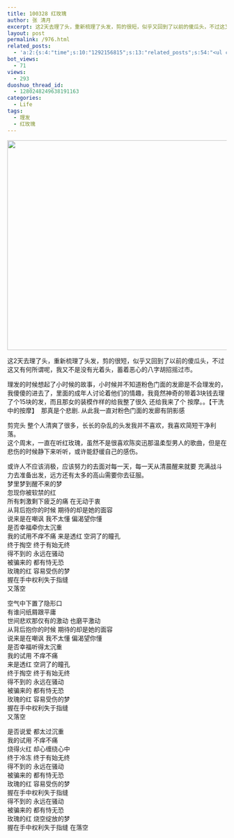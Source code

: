 ```yaml
---
title: 100328 红玫瑰
author: 张 清月
excerpt: 这2天去理了头，重新梳理了头发，剪的很短，似乎又回到了以前的傻瓜头，不过这又有何所谓呢，我又不是没有光着头，蓄着...
layout: post
permalink: /976.html
related_posts:
  - 'a:2:{s:4:"time";s:10:"1292156815";s:13:"related_posts";s:54:"<ul class="related_post"><li>No Related Post</li></ul>";}'
bot_views:
  - 71
views:
  - 293
duoshuo_thread_id:
  - 1280248249638191163
categories:
  - Life
tags:
  - 理发
  - 红玫瑰
---
```

[<img class="aligncenter size-full wp-image-979" title="lifa" src="http://www.80aj.com/wp-content/uploads/2010/03/lifa.jpg" alt="" width="601" height="481" />][1]

这2天去理了头，重新梳理了头发，剪的很短，似乎又回到了以前的傻瓜头，不过这又有何所谓呢，我又不是没有光着头，蓄着恶心的八字胡招摇过市。

理发的时候想起了小时候的故事，小时候并不知道粉色门面的发廊是不会理发的，我傻傻的进去了，里面的成年人讨论着他们的情趣，我竟然神奇的带着3块钱去理了个15块的发，而且那女的装模作样的给我整了很久 还给我来了个 按摩。。【干洗中的按摩】  那真是个悲剧. 从此我一直对粉色门面的发廊有阴影感

剪完头 整个人清爽了很多，长长的杂乱的头发我并不喜欢，我喜欢简短干净利落。  
这个周末，一直在听红玫瑰，虽然不是很喜欢陈奕迅那温柔型男人的歌曲，但是在悲伤的时候静下来听听，或许能舒缓自己的感伤。

或许人不应该消极，应该努力的去面对每一天，每一天从清晨醒来就要 充满战斗力去准备出发，远方还有太多的高山需要你去征服。  
梦里梦到醒不来的梦  
忽现你被软禁的红  
所有刺激剩下疲乏的痛 在无动于衷  
从背后抱你的时候 期待的却是她的面容  
说来是在嘲讽 我不太懂 偏渴望你懂  
是否幸福牵你太沉重  
我的试用不痒不痛 来是透红 空洞了的瞳孔  
终于掏空 终于有始无终  
得不到的 永远在骚动  
被骗来的 都有恃无恐  
玫瑰的红 容易受伤的梦  
握在手中权利失于指缝  
又落空

空气中下置了隐形口  
有谁问纸屑跟平庸  
世间悲欢那仅有的激动 也磨平激动  
从背后抱你的时候 期待的却是她的面容  
说来是在嘲讽 我不太懂 偏渴望你懂  
是否幸福听得太沉重  
我的试用 不痒不痛  
来是透红 空洞了的瞳孔  
终于掏空 终于有始无终  
得不到的 永远在骚动  
被骗来的 都有恃无恐  
玫瑰的红 容易受伤的梦  
握在手中权利失于指缝  
又落空

是否说爱 都太过沉重  
我的试用 不痒不痛  
烧得火红 却心缠绕心中  
终于冷冻 终于有始无终  
得不到的 永远在骚动  
被骗来的 都有恃无恐  
玫瑰的红 容易受伤的梦  
握在手中权利失于指缝  
得不到的 永远在骚动  
被骗来的 都有恃无恐  
玫瑰的红 烧空绽放的梦  
握在手中权利失于指缝 在落空

 [1]: http://www.80aj.com/wp-content/uploads/2010/03/lifa.jpg